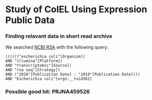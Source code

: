 # Study of ColEL Using Expression Public Data

### Finding relavant data in short read archive

We searched [NCBI RSA](https://www.ncbi.nlm.nih.gov/sra) with the following query:
````
(((((("escherichia coli"[Organism]) 
AND "illumina"[Platform])
AND "transcriptomic"[Source]) 
AND "rna seq"[Strategy]) 
AND ("2018"[Publication Date] : "2019"[Publication Date]))) 
AND "Escherichia coli"[orgn:__txid562] 
````

### Possible good hit: PRJNA459526
